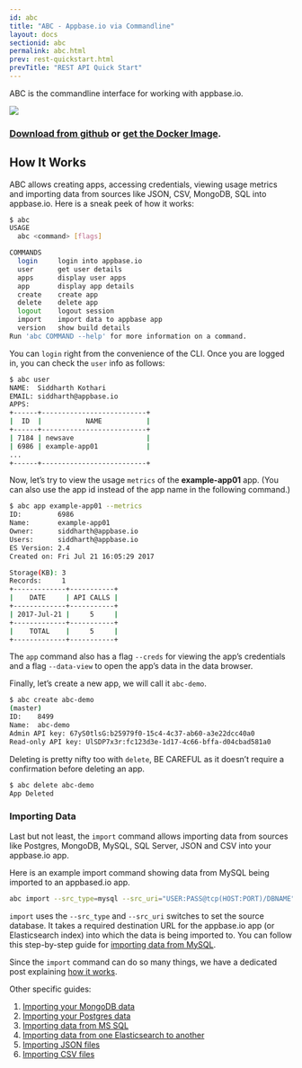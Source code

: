 ```yaml
---
id: abc
title: "ABC - Appbase.io via Commandline"
layout: docs
sectionid: abc
permalink: abc.html
prev: rest-quickstart.html
prevTitle: "REST API Quick Start"
---
```


ABC is the commandline interface for working with appbase.io.

![](https://i.imgur.com/vBByTd0.png)

### [Download from github](https://github.com/appbaseio/abc/releases/tag/0.4.1) or [get the Docker Image](https://hub.docker.com/r/appbaseio/abc/).

## How It Works

ABC allows creating apps, accessing credentials, viewing usage metrics and importing data from sources like JSON, CSV, MongoDB, SQL into appbase.io. Here is a sneak peek of how it works:

```bash
$ abc
USAGE
  abc <command> [flags]

COMMANDS
  login     login into appbase.io
  user      get user details
  apps      display user apps
  app       display app details
  create    create app
  delete    delete app
  logout    logout session
  import    import data to appbase app
  version   show build details
Run 'abc COMMAND --help' for more information on a command.
```

You can `login` right from the convenience of the CLI. Once you are logged in, you can check the `user` info as follows:

```bash
$ abc user
NAME:  Siddharth Kothari
EMAIL: siddharth@appbase.io
APPS:
+------+--------------------------+
|  ID  |           NAME           |
+------+--------------------------+
| 7184 | newsave                  |
| 6986 | example-app01            |
...
+------+--------------------------+
```

Now, let’s try to view the usage `metrics` of the **example-app01** app. (You can also use the app id instead of the app name in the following command.)

```bash
$ abc app example-app01 --metrics
ID:         6986
Name:       example-app01
Owner:      siddharth@appbase.io
Users:      siddharth@appbase.io
ES Version: 2.4
Created on: Fri Jul 21 16:05:29 2017

Storage(KB): 3
Records:     1
+-------------+-----------+
|    DATE     | API CALLS |
+-------------+-----------+
| 2017-Jul-21 |     5     |
+-------------+-----------+
|    TOTAL    |     5     |
+-------------+-----------+
```

The `app` command also has a flag `--creds` for viewing the app’s credentials and a flag `--data-view` to open the app’s data in the data browser.

Finally, let’s create a new app, we will call it `abc-demo`.

```bash
$ abc create abc-demo
(master)
ID:    8499
Name:  abc-demo
Admin API key: 67yS0tlsG:b25979f0-15c4-4c37-ab60-a3e22dcc40a0
Read-only API key: UlSDP7x3r:fc123d3e-1d17-4c66-bffa-d04cbad581a0
```

Deleting is pretty nifty too with `delete`, BE CAREFUL as it doesn’t require a confirmation before deleting an app.

```bash
$ abc delete abc-demo
App Deleted
```

### Importing Data

Last but not least, the `import` command allows importing data from sources like Postgres, MongoDB, MySQL, SQL Server, JSON and CSV into your appbase.io app.

Here is an example import command showing data from MySQL being imported to an appbased.io app.

```bash
abc import --src_type=mysql --src_uri="USER:PASS@tcp(HOST:PORT)/DBNAME" "https://USER:PASS@scalr.api.appbase.io/APPNAME"
```

`import` uses the `--src_type` and `--src_uri` switches to set the source database. It takes a required destination URL for the appbase.io app (or Elasticsearch index) into which the data is being imported to. You can follow this step-by-step guide for [importing data from MySQL](https://medium.appbase.io/cli-for-indexing-data-from-mysql-to-elasticsearch-b59289e5025d).

Since the `import` command can do so many things, we have a dedicated post explaining [how it works](https://medium.appbase.io/abc-import-import-your-mongodb-sql-json-csv-data-into-elasticsearch-a202cafafc0d).

Other specific guides:
1. [Importing your MongoDB data](https://medium.appbase.io/cli-for-indexing-data-from-mongodb-to-elasticsearch-ee5a74695945)  
2. [Importing your Postgres data](https://medium.appbase.io/cli-for-indexing-data-from-postgres-to-elasticsearch-6eebc5cc0f0f)  
3. [Importing data from MS SQL](https://medium.appbase.io/cli-for-indexing-data-from-mssql-to-elasticsearch-341963a054dd)  
4. [Importing data from one Elasticsearch to another](https://medium.appbase.io/cli-for-indexing-data-from-elasticsearch-to-elasticsearch-301c7a243c84)  
5. [Importing JSON files](https://medium.appbase.io/cli-for-indexing-data-from-json-to-elasticsearch-92f582c53df4)  
6. [Importing CSV files](https://medium.appbase.io/cli-for-indexing-data-from-csv-to-elasticsearch-17d290a5974f)
